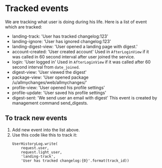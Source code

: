 Tracked events
==============

We are tracking what user is doing during his life.
Here is a list of event which are tracked:

* landing-track: 'User has tracked changelog:123'
* landing-ignore: 'User has ignored changelog:123'
* landing-digest-view: 'User opened a landing page with digest.'
* account-created: 'User created account'
  Used in `AfterLoginView` if it was called in 60 second interval
  after user joined the service.
* login: 'User logged in'
  Used in `AfterLoginView` if it was called after 60 second interval
  from `date_joined`.
* digest-view: 'User viewed the digest'
* package-view: 'User opened package /u/allmychanges/web/allmychanges/'
* profile-view: 'User opened his profile settings'
* profile-update: 'User saved his profile settings'
* digest-sent: 'We send user an email with digest'
  This event is created by management command send_digests.


To track new events
-------------------

1. Add new event into the list above.
2. Use this code like this to track it:
    ```
    UserHistoryLog.write(
        request.user,
        request.light_user,
        'landing-track',
        'User has tracked changelog:{0}'.format(track_id))
    ```
